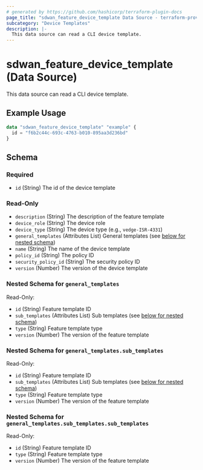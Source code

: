 ```yaml
---
# generated by https://github.com/hashicorp/terraform-plugin-docs
page_title: "sdwan_feature_device_template Data Source - terraform-provider-sdwan"
subcategory: "Device Templates"
description: |-
  This data source can read a CLI device template.
---
```


# sdwan_feature_device_template (Data Source)

This data source can read a CLI device template.

## Example Usage

```terraform
data "sdwan_feature_device_template" "example" {
  id = "f6b2c44c-693c-4763-b010-895aa3d236bd"
}
```

<!-- schema generated by tfplugindocs -->
## Schema

### Required

- `id` (String) The id of the device template

### Read-Only

- `description` (String) The description of the feature template
- `device_role` (String) The device role
- `device_type` (String) The device type (e.g., `vedge-ISR-4331`)
- `general_templates` (Attributes List) General templates (see [below for nested schema](#nestedatt--general_templates))
- `name` (String) The name of the device template
- `policy_id` (String) The policy ID
- `security_policy_id` (String) The security policy ID
- `version` (Number) The version of the device template

<a id="nestedatt--general_templates"></a>
### Nested Schema for `general_templates`

Read-Only:

- `id` (String) Feature template ID
- `sub_templates` (Attributes List) Sub templates (see [below for nested schema](#nestedatt--general_templates--sub_templates))
- `type` (String) Feature template type
- `version` (Number) The version of the feature template

<a id="nestedatt--general_templates--sub_templates"></a>
### Nested Schema for `general_templates.sub_templates`

Read-Only:

- `id` (String) Feature template ID
- `sub_templates` (Attributes List) Sub templates (see [below for nested schema](#nestedatt--general_templates--sub_templates--sub_templates))
- `type` (String) Feature template type
- `version` (Number) The version of the feature template

<a id="nestedatt--general_templates--sub_templates--sub_templates"></a>
### Nested Schema for `general_templates.sub_templates.sub_templates`

Read-Only:

- `id` (String) Feature template ID
- `type` (String) Feature template type
- `version` (Number) The version of the feature template


